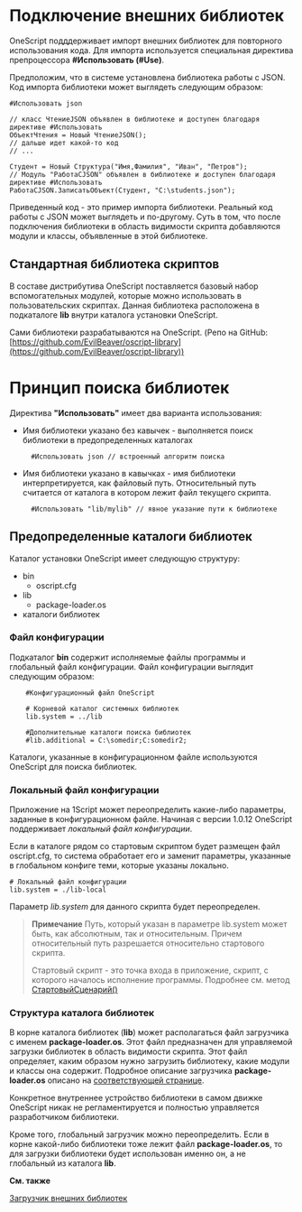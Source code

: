 # Подключение внешних библиотек

OneScript подддерживает импорт внешних библиотек для повторного использования кода. Для импорта используется специальная директива препроцессора **#Использовать (#Use)**.

Предположим, что в системе установлена библиотека работы с JSON. Код импорта библиотеки может выглядеть следующим образом:

    #Использовать json
	
    // класс ЧтениеJSON объявлен в библиотеке и доступен благодаря директиве #Использовать
    ОбъектЧтения = Новый ЧтениеJSON();
    // дальше идет какой-то код
    // ...

	Студент = Новый Структура("Имя,Фамилия", "Иван", "Петров");
	// Модуль "РаботаСJSON" объявлен в библиотеке и доступен благодаря директиве #Использовать
	РаботаСJSON.ЗаписатьОбъект(Студент, "C:\students.json");

Приведенный код - это пример импорта библиотеки. Реальный код работы с JSON может выглядеть и по-другому. Суть в том, что после подключения библиотеки в область видимости скрипта добавляются модули и классы, объявленные в этой библиотеке.

## Стандартная библиотека скриптов

В составе дистрибутива OneScript поставляется базовый набор вспомогательных модулей, которые можно использовать в пользовательских скриптах. Данная библиотека расположена в подкаталоге **lib** внутри каталога установки OneScript.

Сами библиотеки разрабатываются на OneScript. (Репо на GitHub: [https://github.com/EvilBeaver/oscript-library](https://github.com/EvilBeaver/oscript-library))  

# Принцип поиска библиотек

Директива **"Использовать"** имеет два варианта использования:

* Имя библиотеки указано без кавычек - выполняется поиск библиотеки в предопределенных каталогах

        #Использовать json // встроенный алгоритм поиска

* Имя библиотеки указано в кавычках - имя библиотеки интерпретируется, как файловый путь. Относительный путь считается от каталога в котором лежит файл текущего скрипта.

        #Использовать "lib/mylib" // явное указание пути к библиотеке

## Предопределенные каталоги библиотек

Каталог установки OneScript имеет следующую структуру:

* bin
    * oscript.cfg
* lib
    * package-loader.os
* каталоги библиотек

### Файл конфигурации
Подкаталог **bin** содержит исполняемые файлы программы и глобальный файл конфигурации. Файл конфигурации выглядит следующим образом:

		#Конфигурационный файл OneScript

		# Корневой каталог системных библиотек
		lib.system = ../lib

		#Дополнительные каталоги поиска библиотек
		#lib.additional = C:\somedir;C:somedir2;

Каталоги, указанные в конфигурационном файле используются OneScript для поиска библиотек.

### Локальный файл конфигурации
Приложение на 1Script может переопределить какие-либо параметры, заданные в конфигурационном файле. Начиная с версии 1.0.12 OneScript поддерживает *локальный файл конфигурации*. 

Если в каталоге рядом со стартовым скриптом будет размещен файл oscript.cfg, то система обработает его и заменит параметры, указанные в глобальном конфиге теми, которые указаны локально.

    # Локальный файл конфигурации
    lib.system = ./lib-local

Параметр *lib.system* для данного скрипта будет переопределен.

> **Примечание**
> Путь, который указан в параметре lib.system может быть, как абсолютным, так и относительным.
> Причем относительный путь разрешается относительно стартового скрипта.
>
> Стартовый скрипт - это точка входа в приложение, скрипт, с которого началось исполнение программы. Подробнее см. метод <a href="/syntax/page/Процедуры%20и%20функции%20взаимодействия%20с%20системой">СтартовыйСценарий()</a>

### Структура каталога библиотек
В корне каталога библиотек (**lib**) может располагаться файл загрузчика с именем **package-loader.os**. Этот файл предназначен для управляемой загрузки библиотек в область видимости скрипта. Этот файл определяет, каким образом нужно загрузить библиотеку, какие модули и классы она содержит.
Подробное описание загрузчика **package-loader.os** описано на [соответствующей странице](package-loader).

Конкретное внутреннее устройство библиотеки в самом движке OneScript никак не регламентируется и полностью управляется разработчиком библиотеки.

Кроме того, глобальный загрузчик можно переопределить. Если в корне какой-либо библиотеки тоже лежит файл **package-loader.os**, то для загрузки библиотеки будет использован именно он, а не глобальный из каталога **lib**.

**См. также**

[Загрузчик внешних библиотек](package-loader)